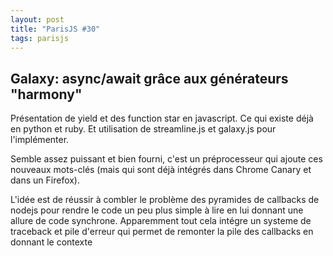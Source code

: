 ```yaml
---
layout: post
title: "ParisJS #30"
tags: parisjs
---
```


## Galaxy: async/await grâce aux générateurs "harmony"


Présentation de yield et des function star en javascript. Ce qui existe déjà en
python et ruby. Et utilisation de streamline.js et galaxy.js pour
l'implémenter.

Semble assez puissant et bien fourni, c'est un préprocesseur qui ajoute ces
nouveaux mots-clés (mais qui sont déjà intégrés dans Chrome Canary et dans un
Firefox).

L'idée est de réussir à combler le problème des pyramides de callbacks de
nodejs pour rendre le code un peu plus simple à lire en lui donnant une allure
de code synchrone. Apparemment tout cela intégre un systeme de traceback et
pile d'erreur qui permet de remonter la pile des callbacks en donnant le
contexte


